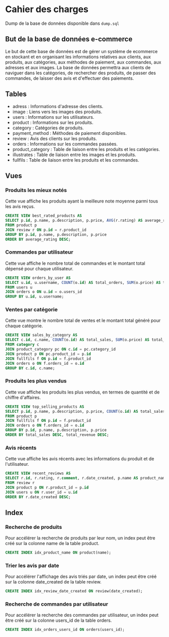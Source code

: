 # Cahier des charges

Dump de la base de données disponible dans `dump.sql`

## But de la base de données e-commerce
Le but de cette base de données est de gérer un système de ecommerce en stockant et en organisant les informations relatives aux clients, aux produits, aux catégories, aux méthodes de paiement, aux commandes, aux adresses et aux images. La base de données permettra aux clients de naviguer dans les catégories, de rechercher des produits, de passer des commandes, de laisser des avis et d'effectuer des paiements.

## Tables
 - adress : Informations d'adresse des clients.
 - image : Liens vers les images des produits.
 - users : Informations sur les utilisateurs.
 - product : Informations sur les produits.
 - category : Catégories de produits.
 - payment_method : Méthodes de paiement disponibles.
 - review : Avis des clients sur les produits.
 - orders : Informations sur les commandes passées.
 - product_category : Table de liaison entre les produits et les catégories.
 - illustrates : Table de liaison entre les images et les produits.
 - fullfils : Table de liaison entre les produits et les commandes.

## Vues

### Produits les mieux notés

Cette vue affiche les produits ayant la meilleure note moyenne parmi tous les avis reçus.

```sql
CREATE VIEW best_rated_products AS
SELECT p.id, p.name, p.description, p.price, AVG(r.rating) AS average_rating
FROM product p
JOIN review r ON p.id = r.product_id
GROUP BY p.id, p.name, p.description, p.price
ORDER BY average_rating DESC;
```

### Commandes par utilisateur

Cette vue affiche le nombre total de commandes et le montant total dépensé pour chaque utilisateur.

```sql
CREATE VIEW orders_by_user AS
SELECT u.id, u.username, COUNT(o.id) AS total_orders, SUM(o.price) AS total_spent
FROM users u
JOIN orders o ON u.id = o.users_id
GROUP BY u.id, u.username;
```

### Ventes par catégorie

Cette vue montre le nombre total de ventes et le montant total généré pour chaque catégorie.


```sql
CREATE VIEW sales_by_category AS
SELECT c.id, c.name, COUNT(o.id) AS total_sales, SUM(o.price) AS total_revenue
FROM category c
JOIN product_category pc ON c.id = pc.category_id
JOIN product p ON pc.product_id = p.id
JOIN fullfils f ON p.id = f.product_id
JOIN orders o ON f.orders_id = o.id
GROUP BY c.id, c.name;
```

### Produits les plus vendus

Cette vue affiche les produits les plus vendus, en termes de quantité et de chiffre d'affaires.


```sql
CREATE VIEW top_selling_products AS
SELECT p.id, p.name, p.description, p.price, COUNT(o.id) AS total_sales, SUM(o.price) AS total_revenue
FROM product p
JOIN fullfils f ON p.id = f.product_id
JOIN orders o ON f.orders_id = o.id
GROUP BY p.id, p.name, p.description, p.price
ORDER BY total_sales DESC, total_revenue DESC;
```

### Avis récents

Cette vue affiche les avis récents avec les informations du produit et de l'utilisateur.

```sql
CREATE VIEW recent_reviews AS
SELECT r.id, r.rating, r.comment, r.date_created, p.name AS product_name, u.username AS reviewer
FROM review r
JOIN product p ON r.product_id = p.id
JOIN users u ON r.user_id = u.id
ORDER BY r.date_created DESC;
```

## Index

### Recherche de produits

Pour accélérer la recherche de produits par leur nom, un index peut être créé sur la colonne name de la table product.

```sql
CREATE INDEX idx_product_name ON product(name);
```

### Trier les avis par date

Pour accélérer l'affichage des avis triés par date, un index peut être créé sur la colonne date_created de la table review.

```sql
CREATE INDEX idx_review_date_created ON review(date_created);
```

### Recherche de commandes par utilisateur

Pour accélérer la recherche des commandes par utilisateur, un index peut être créé sur la colonne users_id de la table orders.

```sql
CREATE INDEX idx_orders_users_id ON orders(users_id);
```